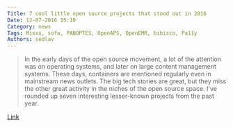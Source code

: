 ```yaml
---
Title: 7 cool little open source projects that stood out in 2016
Date: 12-07-2016 15:10
Category: news
Tags: Mixxx, sofa, PANOPTES, OpenAPS, OpenEMR, bibisco, Pa11y
Authors: sedlav
---
```


> In the early days of the open source movement, a lot of the attention was on operating systems, and later on large content management systems. These days, containers are mentioned regularly even in mainstream news outlets. The big tech stories are great, but they miss the other great activity in the niches of the open source space. I've rounded up seven interesting lesser-known projects from the past year.

[Link](https://opensource.com/16/12/yearbook-7-cool-little-projects)
